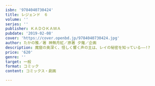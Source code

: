```yaml
---
isbn: '9784040730424'
title: レジェンド　６
volume: ''
series: ''
publisher: ＫＡＤＯＫＡＷＡ
pubdate: '2019-02-08'
cover: 'https://cover.openbd.jp/9784040730424.jpg'
author: たかの雅／著 神無月紅／原著 夕薙／企画
description: 魔窟の奥深く、怪しく響く声の主は、レイの秘密を知っている――!?
price: '620'
genre: ''
target: 一般
format: コミック
content: コミックス・劇画

---
```

